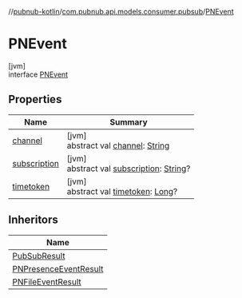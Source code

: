 //[pubnub-kotlin](../../../index.md)/[com.pubnub.api.models.consumer.pubsub](../index.md)/[PNEvent](index.md)

# PNEvent

[jvm]\
interface [PNEvent](index.md)

## Properties

| Name | Summary |
|---|---|
| [channel](channel.md) | [jvm]<br>abstract val [channel](channel.md): [String](https://kotlinlang.org/api/latest/jvm/stdlib/kotlin/-string/index.html) |
| [subscription](subscription.md) | [jvm]<br>abstract val [subscription](subscription.md): [String](https://kotlinlang.org/api/latest/jvm/stdlib/kotlin/-string/index.html)? |
| [timetoken](timetoken.md) | [jvm]<br>abstract val [timetoken](timetoken.md): [Long](https://kotlinlang.org/api/latest/jvm/stdlib/kotlin/-long/index.html)? |

## Inheritors

| Name |
|---|
| [PubSubResult](../-pub-sub-result/index.md) |
| [PNPresenceEventResult](../-p-n-presence-event-result/index.md) |
| [PNFileEventResult](../../com.pubnub.api.models.consumer.pubsub.files/-p-n-file-event-result/index.md) |
